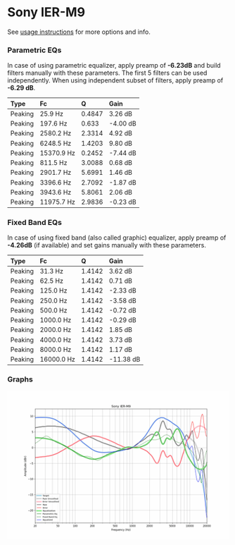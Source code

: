 # Sony IER-M9
See [usage instructions](https://github.com/jaakkopasanen/AutoEq#usage) for more options and info.

### Parametric EQs
In case of using parametric equalizer, apply preamp of **-6.23dB** and build filters manually
with these parameters. The first 5 filters can be used independently.
When using independent subset of filters, apply preamp of **-6.29 dB**.

| Type    | Fc         |      Q | Gain     |
|:--------|:-----------|:-------|:---------|
| Peaking | 25.9 Hz    | 0.4847 | 3.26 dB  |
| Peaking | 197.6 Hz   | 0.633  | -4.00 dB |
| Peaking | 2580.2 Hz  | 2.3314 | 4.92 dB  |
| Peaking | 6248.5 Hz  | 1.4203 | 9.80 dB  |
| Peaking | 15370.9 Hz | 0.2452 | -7.44 dB |
| Peaking | 811.5 Hz   | 3.0088 | 0.68 dB  |
| Peaking | 2901.7 Hz  | 5.6991 | 1.46 dB  |
| Peaking | 3396.6 Hz  | 2.7092 | -1.87 dB |
| Peaking | 3943.6 Hz  | 5.8061 | 2.06 dB  |
| Peaking | 11975.7 Hz | 2.9836 | -0.23 dB |

### Fixed Band EQs
In case of using fixed band (also called graphic) equalizer, apply preamp of **-4.26dB**
(if available) and set gains manually with these parameters.

| Type    | Fc         |      Q | Gain      |
|:--------|:-----------|:-------|:----------|
| Peaking | 31.3 Hz    | 1.4142 | 3.62 dB   |
| Peaking | 62.5 Hz    | 1.4142 | 0.71 dB   |
| Peaking | 125.0 Hz   | 1.4142 | -2.33 dB  |
| Peaking | 250.0 Hz   | 1.4142 | -3.58 dB  |
| Peaking | 500.0 Hz   | 1.4142 | -0.72 dB  |
| Peaking | 1000.0 Hz  | 1.4142 | -0.29 dB  |
| Peaking | 2000.0 Hz  | 1.4142 | 1.85 dB   |
| Peaking | 4000.0 Hz  | 1.4142 | 3.73 dB   |
| Peaking | 8000.0 Hz  | 1.4142 | 1.17 dB   |
| Peaking | 16000.0 Hz | 1.4142 | -11.38 dB |

### Graphs
![](./Sony%20IER-M9.png)